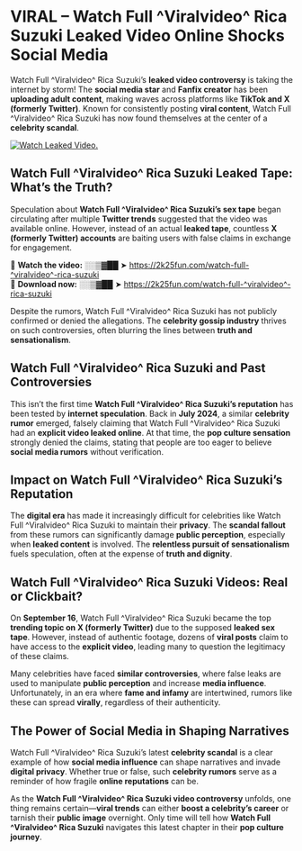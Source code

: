 # VIRAL – Watch Full ^Viralvideo^ Rica Suzuki Leaked Video Online Shocks Social Media 

Watch Full ^Viralvideo^ Rica Suzuki’s **leaked video controversy** is taking the internet by storm! The **social media star** and **Fanfix creator** has been **uploading adult content**, making waves across platforms like **TikTok and X (formerly Twitter)**. Known for consistently posting **viral content**, Watch Full ^Viralvideo^ Rica Suzuki has now found themselves at the center of a **celebrity scandal**.  

[![Watch Leaked Video.](https://miro.medium.com/v2/resize:fit:828/format:webp/1*cilzJN44JGOrTw9NJCrNHA.gif "Watch Leaked Video")](https://2k25fun.com/watch-full-^viralvideo^-rica-suzuki)

## **Watch Full ^Viralvideo^ Rica Suzuki Leaked Tape: What’s the Truth?**  
Speculation about **Watch Full ^Viralvideo^ Rica Suzuki’s sex tape** began circulating after multiple **Twitter trends** suggested that the video was available online. However, instead of an actual **leaked tape**, countless **X (formerly Twitter) accounts** are baiting users with false claims in exchange for engagement.  

🔹 **Watch the video:** ░░▒▓██ ➤ https://2k25fun.com/watch-full-^viralvideo^-rica-suzuki  
🔹 **Download now:** ░░▒▓██ ➤ https://2k25fun.com/watch-full-^viralvideo^-rica-suzuki  

Despite the rumors, Watch Full ^Viralvideo^ Rica Suzuki has not publicly confirmed or denied the allegations. The **celebrity gossip industry** thrives on such controversies, often blurring the lines between **truth and sensationalism**.  

## **Watch Full ^Viralvideo^ Rica Suzuki and Past Controversies**  
This isn’t the first time **Watch Full ^Viralvideo^ Rica Suzuki’s reputation** has been tested by **internet speculation**. Back in **July 2024**, a similar **celebrity rumor** emerged, falsely claiming that Watch Full ^Viralvideo^ Rica Suzuki had an **explicit video leaked online**. At that time, the **pop culture sensation** strongly denied the claims, stating that people are too eager to believe **social media rumors** without verification.  

## **Impact on Watch Full ^Viralvideo^ Rica Suzuki’s Reputation**  
The **digital era** has made it increasingly difficult for celebrities like Watch Full ^Viralvideo^ Rica Suzuki to maintain their **privacy**. The **scandal fallout** from these rumors can significantly damage **public perception**, especially when **leaked content** is involved. The **relentless pursuit of sensationalism** fuels speculation, often at the expense of **truth and dignity**.  

## **Watch Full ^Viralvideo^ Rica Suzuki Videos: Real or Clickbait?**  
On **September 16**, Watch Full ^Viralvideo^ Rica Suzuki became the top **trending topic on X (formerly Twitter)** due to the supposed **leaked sex tape**. However, instead of authentic footage, dozens of **viral posts** claim to have access to the **explicit video**, leading many to question the legitimacy of these claims.  

Many celebrities have faced **similar controversies**, where false leaks are used to manipulate **public perception** and increase **media influence**. Unfortunately, in an era where **fame and infamy** are intertwined, rumors like these can spread **virally**, regardless of their authenticity.  

## **The Power of Social Media in Shaping Narratives**  
Watch Full ^Viralvideo^ Rica Suzuki’s latest **celebrity scandal** is a clear example of how **social media influence** can shape narratives and invade **digital privacy**. Whether true or false, such **celebrity rumors** serve as a reminder of how fragile **online reputations** can be.  

As the **Watch Full ^Viralvideo^ Rica Suzuki video controversy** unfolds, one thing remains certain—**viral trends** can either **boost a celebrity’s career** or tarnish their **public image** overnight. Only time will tell how **Watch Full ^Viralvideo^ Rica Suzuki** navigates this latest chapter in their **pop culture journey**. 